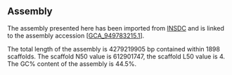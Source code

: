 **Assembly**
--------

The assembly presented here has been imported from [INSDC](http://www.insdc.org) and is linked to the assembly accession [[GCA\_949783215.1](http://www.ebi.ac.uk/ena/data/view/GCA_949783215.1)].

The total length of the assembly is 4279219905 bp contained within 1898 scaffolds.
The scaffold N50 value is 612901747, the scaffold L50 value is 4.
The GC% content of the assembly is 44.5%.
